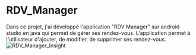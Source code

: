 # RDV_Manager
Dans ce projet, j'ai développé l'application "RDV Manager" sur android studio en java qui permet de gérer ses rendez-vous. L'application permet à l'utilisateur d'ajouter, de modifier, de supprimer ses rendez-vous.
![RDV_Manager_Insight](https://user-images.githubusercontent.com/99622386/229650643-9a19d4a3-038c-4985-960d-b334868c58c6.png)
